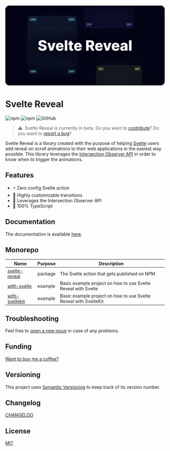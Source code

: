 ![](assets/readme_cover.png)

# Svelte Reveal

![npm](https://img.shields.io/npm/v/svelte-reveal) ![npm](https://img.shields.io/npm/dw/svelte-reveal) ![GitHub](https://img.shields.io/github/license/davekeehl/svelte-reveal)

> ⚠️&nbsp;&nbsp;Svelte Reveal is currently in beta. Do you want to [contribute](https://github.com/DaveKeehl/svelte-reveal/issues)? Do you want to [report a bug](https://github.com/DaveKeehl/svelte-reveal/issues/new?assignees=&labels=bug&template=bug_report.yml&title=%5BBug%5D%3A+)?

Svelte Reveal is a library created with the purpose of helping [Svelte](https://svelte.dev/) users add reveal on scroll animations to their web applications in the easiest way possible. This library leverages the [Intersection Observer API](https://developer.mozilla.org/en-US/docs/Web/API/Intersection_Observer_API) in order to know when to trigger the animations.

## Features

- ⚡️ Zero config Svelte action
- 🧩 Highly customizable transitions
- 👀 Leverages the Intersection Observer API
- 🔑 100% TypeScript

## Documentation

The documentation is available [here](./packages/svelte-reveal/README.md).

## Monorepo

| Name                                        | Purpose | Description                                                  |
| ------------------------------------------- | ------- | ------------------------------------------------------------ |
| [svelte-reveal](./packages/svelte-reveal)   | package | The Svelte action that gets published on NPM                 |
| [with-svelte](./examples/with-svelte)       | example | Basic example project on how to use Svelte Reveal with Svelte |
| [with-sveltekit](./examples/with-sveltekit) | example | Basic example project on how to use Svelte Reveal with SvelteKit |

## Troubleshooting

Feel free to [open a new issue](https://github.com/DaveKeehl/svelte-reveal/issues/new/choose) in case of any problems.

## Funding

[Want to buy me a coffee?](https://ko-fi.com/davekeehl)

## Versioning

This project uses [Semantic Versioning](https://semver.org/) to keep track of its version number.

## Changelog

[CHANGELOG](./packages/svelte-reveal/CHANGELOG.md)

## License

[MIT](./LICENSE)

